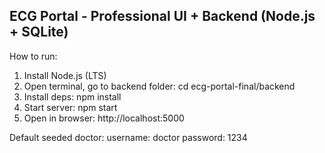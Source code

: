 ECG Portal - Professional UI + Backend (Node.js + SQLite)
-------------------------------------------------------
How to run:
1. Install Node.js (LTS)
2. Open terminal, go to backend folder:
   cd ecg-portal-final/backend
3. Install deps:
   npm install
4. Start server:
   npm start
5. Open in browser: http://localhost:5000

Default seeded doctor: username: doctor password: 1234
